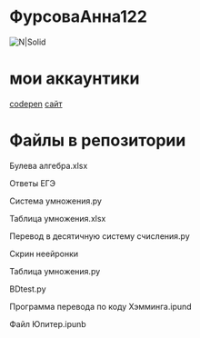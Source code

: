 # ФурсоваАнна122
![N|Solid](https://upload.wikimedia.org/wikipedia/ru/thumb/b/b6/Alvin_and_the_Chipmunks.jpg/274px-Alvin_and_the_Chipmunks.jpg)
# мои аккаунтики
[codepen](https://codepen.io/afursovaa)
[сайт](https://pasyanscom.wordpress.com/)
# Файлы в репозитории


Булева алгебра.xlsx


Ответы ЕГЭ


Система умножения.py


Таблица умножения.xlsx


Перевод в десятичную систему счисления.py


Скрин неейронки


Таблица умножения.py


BDtest.py


Программа перевода по коду Хэмминга.ipund


Файл Юпитер.ipunb


